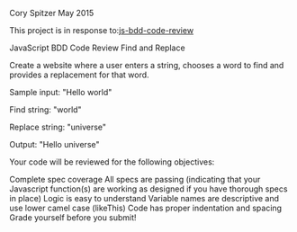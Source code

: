 Cory Spitzer
May 2015

This project is in response to:<a href="https://www.learnhowtoprogram.com/lessons/javascript-bdd-code-review">js-bdd-code-review</a>

  JavaScript BDD Code Review
  Find and Replace

  Create a website where a user enters a string, chooses a word to find and provides a replacement for that word.

  Sample input: "Hello world"

  Find string: "world"

  Replace string: "universe"

  Output: "Hello universe"

  Your code will be reviewed for the following objectives:

  Complete spec coverage
  All specs are passing (indicating that your Javascript function(s) are working as designed if you have thorough specs in place)
  Logic is easy to understand
  Variable names are descriptive and use lower camel case (likeThis)
  Code has proper indentation and spacing
  Grade yourself before you submit!

